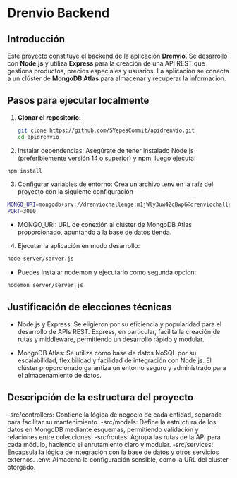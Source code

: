 # Drenvio Backend

## Introducción

Este proyecto constituye el backend de la aplicación **Drenvio**. Se desarrolló con **Node.js** y utiliza **Express** para la creación de una API REST que gestiona productos, precios especiales y usuarios. La aplicación se conecta a un clúster de **MongoDB Atlas** para almacenar y recuperar la información.

## Pasos para ejecutar localmente

1. **Clonar el repositorio:**

   ```bash
   git clone https://github.com/SYepesCommit/apidrenvio.git
   cd apidrenvio
   ```
2. Instalar dependencias:
Asegúrate de tener instalado Node.js (preferiblemente versión 14 o superior) y npm, luego ejecuta:

```bash
npm install
```

3. Configurar variables de entorno:
Crea un archivo .env en la raíz del proyecto con la siguiente configuración

```bash
MONGO_URI=mongodb+srv://drenviochallenge:m1jWly3uw42cBwp6@drenviochallenge.2efc0.mongodb.net/tienda
PORT=3000
```

- MONGO_URI: URL de conexión al clúster de MongoDB Atlas proporcionado, apuntando a la base de datos tienda.

4. Ejecutar la aplicación en modo desarrollo:

```bash
node server/server.js
```
- Puedes instalar nodemon y ejecutarlo como segunda opcion:
```bash
nodemon server/server.js
```

## Justificación de elecciones técnicas
- Node.js y Express:
Se eligieron por su eficiencia y popularidad para el desarrollo de APIs REST. Express, en particular, facilita la creación de rutas y middleware, permitiendo un desarrollo rápido y modular.

- MongoDB Atlas:
Se utiliza como base de datos NoSQL por su escalabilidad, flexibilidad y facilidad de integración con Node.js. El clúster proporcionado garantiza un entorno seguro y administrado para el almacenamiento de datos.


## Descripción de la estructura del proyecto

-src/controllers: Contiene la lógica de negocio de cada entidad, separada para facilitar su mantenimiento.
-src/models: Define la estructura de los datos en MongoDB mediante esquemas, permitiendo validación y relaciones entre colecciones.
-src/routes: Agrupa las rutas de la API para cada módulo, haciendo el enrutamiento claro y modular.
-src/services: Encapsula la lógica de integración con la base de datos y otros servicios externos.
.env: Almacena la configuración sensible, como la URL del cluster otorgado.
